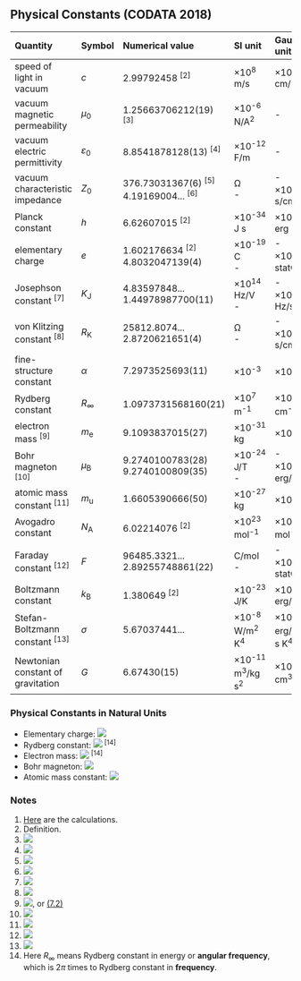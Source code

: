 ## Physical Constants (CODATA 2018)

|Quantity                                 |Symbol         |Numerical value                     |SI unit                          |Gaussian unit                    |
|:----------------------------------------|:--------------|:-----------------------------------|:--------------------------------|:--------------------------------|
|speed of light in vacuum                 |*c*            |2.99792458 <sup>[2]</sup>           |×10<sup>8</sup> m/s              |×10<sup>10</sup> cm/s            |
|vacuum magnetic permeability             |*µ*<sub>0</sub>|1.25663706212(19) <sup>[3]</sup>    |×10<sup>-6</sup> N/A<sup>2</sup> |-                                |
|vacuum electric permittivity             |*ε*<sub>0</sub>|8.8541878128(13) <sup>[4]</sup>     |×10<sup>-12</sup> F/m            |-                                |
|vacuum characteristic impedance          |*Z*<sub>0</sub>|376.73031367(6) <sup>[5]</sup><br>4.19169004... <sup>[6]</sup>|Ω<br>- |-<br>×10<sup>-10</sup> s/cm      |
|Planck constant                          |*h*            |6.62607015 <sup>[2]</sup>           |×10<sup>-34</sup> J s            |×10<sup>-27</sup> erg s          |
|elementary charge                        |*e*            |1.602176634 <sup>[2]</sup><br>4.8032047139(4)|×10<sup>-19</sup> C<br>-|-<br>×10<sup>-10</sup> statC     |
|Josephson constant <sup>[7]</sup>        |*K*<sub>J</sub>|4.83597848...<br>1.44978987700(11)  |×10<sup>14</sup> Hz/V<br>-       |-<br>×10<sup>17</sup> Hz/statV   |
|von Klitzing constant <sup>[8]</sup>     |*R*<sub>K</sub>|25812.8074...<br>2.8720621651(4)    |Ω<br>-                           |-<br>×10<sup>-8</sup> s/cm       |
|fine-structure constant                  |*α*            |7.2973525693(11)                    |×10<sup>-3</sup>                 |×10<sup>-3</sup>                 |
|Rydberg constant                         |*R*<sub>∞</sub>|1.0973731568160(21)                 |×10<sup>7</sup> m<sup>-1</sup>   |×10<sup>5</sup> cm<sup>-1</sup>  |
|electron mass <sup>[9]</sup>             |*m*<sub>e</sub>|9.1093837015(27)                    |×10<sup>-31</sup> kg             |×10<sup>-28</sup> g              |
|Bohr magneton <sup>[10]</sup>            |*µ*<sub>B</sub>|9.2740100783(28)<br>9.2740100809(35)|×10<sup>-24</sup> J/T<br>-       |-<br>×10<sup>-21</sup> erg/G     |
|atomic mass constant <sup>[11]</sup>     |*m*<sub>u</sub>|1.6605390666(50)                    |×10<sup>-27</sup> kg             |×10<sup>-24</sup> g              |
|Avogadro constant                        |*N*<sub>A</sub>|6.02214076 <sup>[2]</sup>           |×10<sup>23</sup> mol<sup>-1</sup>|×10<sup>23</sup> mol<sup>-1</sup>|
|Faraday constant <sup>[12]</sup>         |*F*            |96485.3321...<br>2.89255748861(22)  |C/mol<br>-                       |-<br>×10<sup>14</sup> statC/mol  |
|Boltzmann constant                       |*k*<sub>B</sub>|1.380649 <sup>[2]</sup>             |×10<sup>-23</sup> J/K            |×10<sup>-16</sup> erg/K          |
|Stefan-Boltzmann constant <sup>[13]</sup>|*σ*            |5.67037441...                       |×10<sup>-8</sup> W/m<sup>2</sup> K<sup>4</sup>|×10<sup>-33</sup> erg/cm<sup>2</sup> s K<sup>4</sup>|
|Newtonian constant of gravitation        |*G*            |6.67430(15)                         |×10<sup>-11</sup> m<sup>3</sup>/kg s<sup>2</sup>|×10<sup>-8</sup> cm<sup>3</sup>/g s<sup>2</sup>|

### Physical Constants in Natural Units

- Elementary charge: <img src="https://latex.codecogs.com/gif.latex?e^\text{NU}=\sqrt{4\pi\alpha}=0.302822120872(23)">
- Rydberg constant: <img src="https://latex.codecogs.com/gif.latex?R_\infty^\text{NU}=13.605693122994(26)\;\text{eV}"> <sup>[14]</sup>
- Electron mass: <img src="https://latex.codecogs.com/gif.latex?m_e^\text{NU}=2R_\infty/\alpha^2=0.51099895000(15)\;\text{MeV}"> <sup>[14]</sup>
- Bohr magneton: <img src="https://latex.codecogs.com/gif.latex?\mu_B^\text{NU}=e/2m_e=2.9630405393(11){\times}10^{-7}\;\text{eV}^{-1}">
- Atomic mass constant: <img src="https://latex.codecogs.com/gif.latex?m_u^\text{NU}=931.49410242(28)\;\text{MeV}">

### Notes

1. [Here](uncertainties/constants.py) are the calculations.
2. Definition.
3. <img src="https://latex.codecogs.com/gif.latex?\varepsilon_0=e^2/2hc\alpha">
4. <img src="https://latex.codecogs.com/gif.latex?\mu_0=2h\alpha/e^2c">
5. <img src="https://latex.codecogs.com/gif.latex?Z_0^\text{SI}=2h\alpha/e^\text{SI\;2}">
6. <img src="https://latex.codecogs.com/gif.latex?Z_0^\text{G}=4\pi/c">
7. <img src="https://latex.codecogs.com/gif.latex?K_J=2e/h">
8. <img src="https://latex.codecogs.com/gif.latex?R_K=h/e^2">
9. <img src="https://latex.codecogs.com/gif.latex?m_e=2hR_\infty/c\alpha^2">, or [(7.2)](atomic.md#7.2)
10. <img src="https://latex.codecogs.com/gif.latex?\mu_B=e\hbar/2m_e">
11. <img src="https://latex.codecogs.com/gif.latex?m_u=m(^{12}\text{C})/12">
12. <img src="https://latex.codecogs.com/gif.latex?F=N_Ae">
13. <img src="https://latex.codecogs.com/gif.latex?\sigma=2\pi^5k_B^4/15h^3c^2">
14. Here *R*<sub>∞</sub> means Rydberg constant in energy or **angular frequency**, which is 2*π* times to Rydberg constant in **frequency**.